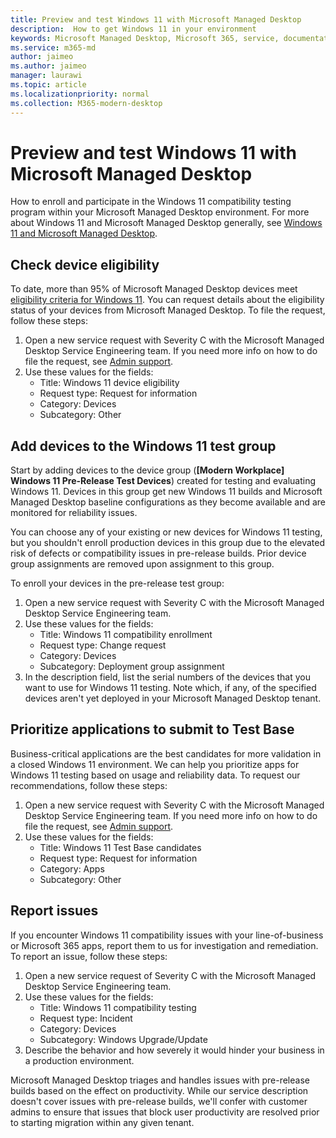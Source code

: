 ```yaml
---
title: Preview and test Windows 11 with Microsoft Managed Desktop
description:  How to get Windows 11 in your environment
keywords: Microsoft Managed Desktop, Microsoft 365, service, documentation
ms.service: m365-md
author: jaimeo
ms.author: jaimeo
manager: laurawi
ms.topic: article
ms.localizationpriority: normal
ms.collection: M365-modern-desktop
---
```


# Preview and test Windows 11 with Microsoft Managed Desktop

 How to enroll and participate in the Windows 11 compatibility testing program within your Microsoft Managed Desktop environment. For more about Windows 11 and Microsoft Managed Desktop generally, see [Windows 11 and Microsoft Managed Desktop](../intro/win11-overview.md). 

## Check device eligibility

To date, more than 95% of Microsoft Managed Desktop devices meet [eligibility criteria for Windows 11](/windows/whats-new/windows-11-requirements). You can request details about the eligibility status of your devices from Microsoft Managed Desktop. To file the request, follow these steps:

1. Open a new service request with Severity C with the Microsoft Managed Desktop Service Engineering team. If you need more info on how to do file the request, see [Admin support](admin-support.md).
2. Use these values for the fields:
    - Title: Windows 11 device eligibility
    - Request type: Request for information
    - Category: Devices
    - Subcategory: Other


## Add devices to the Windows 11 test group

Start by adding devices to the device group (**\[Modern Workplace\] Windows 11 Pre-Release Test Devices**) created for testing and evaluating Windows 11. Devices in this group get new Windows 11 builds and Microsoft Managed Desktop baseline configurations as they become available and are monitored for reliability issues.

You can choose any of your existing or new devices for Windows 11 testing, but you shouldn't enroll production devices in this group due to the elevated risk of defects or compatibility issues in pre-release builds. Prior device group assignments are removed upon assignment to this group.

To enroll your devices in the pre-release test group:

1. Open a new service request with Severity C with the Microsoft Managed Desktop Service Engineering team.
2. Use these values for the fields:
    - Title: Windows 11 compatibility enrollment
    - Request type: Change request
    - Category: Devices
    - Subcategory: Deployment group assignment
3. In the description field, list the serial numbers of the devices that you want to use for Windows 11 testing. Note which, if any, of the specified devices aren't yet deployed in your Microsoft Managed Desktop tenant.

## Prioritize applications to submit to Test Base

Business-critical applications are the best candidates for more validation in a closed Windows 11 environment. We can help you prioritize apps for Windows 11 testing based on usage and reliability data. To request our recommendations, follow these steps:

1. Open a new service request with Severity C with the Microsoft Managed Desktop Service Engineering team. If you need more info on how to do file the request, see [Admin support](admin-support.md).
2. Use these values for the fields:
    - Title: Windows 11 Test Base candidates
    - Request type: Request for information
    - Category: Apps
    - Subcategory: Other

## Report issues

If you encounter Windows 11 compatibility issues with your line-of-business or Microsoft 365 apps, report them to us for investigation and remediation. To report an issue, follow these steps:

1. Open a new service request of Severity C with the Microsoft Managed Desktop Service Engineering team.
2. Use these values for the fields:
    - Title: Windows 11 compatibility testing
    - Request type: Incident
    - Category: Devices
    - Subcategory: Windows Upgrade/Update
3. Describe the behavior and how severely it would hinder your business in a production environment.

Microsoft Managed Desktop triages and handles issues with pre-release builds based on the effect on productivity. While our service description doesn't cover issues with pre-release builds, we'll confer with customer admins to ensure that issues that block user productivity are resolved prior to starting migration within any given tenant.